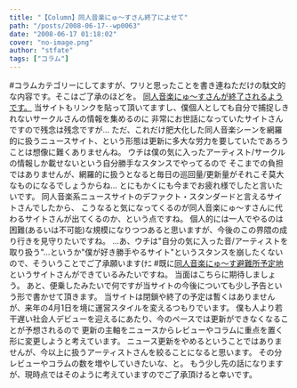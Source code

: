```yaml
---
title: "【Column】同人音楽にゅ～すさん終了によせて"
path: "/posts/2008-06-17--wp0063"
date: "2008-06-17 01:18:02"
cover: "no-image.png"
author: "stfate"
tags: ["コラム"]
---
```



#コラムカテゴリーにしてますが、ワリと思ったことを書き連ねただけの駄文的な内容です。そこはご了承のほどを。
<a href="http://www.ahoge.com/" target="_blank">同人音楽にゅ～すさんが終了されるようです。</a>
当サイトもリンクを貼って頂いてますし、僕個人としても自分で捕捉しきれないサークルさんの情報を集めるのに
非常にお世話になっていたサイトさんですので残念は残念ですが…
ただ、これだけ肥大化した同人音楽シーンを網羅的に扱うニュースサイト、という形態は更新に多大な労力を要していたであろうことは想像に難くありませんね。
ウチは僕の気に入ったアーティスト/サークルの情報しか載せないという自分勝手なスタンスでやってるので
そこまでの負担ではありませんが、網羅的に扱うとなると毎日の巡回量/更新量がそれこそ莫大なものになるでしょうからね…
とにもかくにも今までお疲れ様でしたと言いたいです。
同人音楽系ニュースサイトのデファクト・スタンダードと言えるサイトさんでしたから、
こうなると気になってくるのが同人音楽にゅ～すさんに代わるサイトさんが出てくるのか、という点ですね。
個人的には一人でやるのは困難(あるいは不可能)な規模になりつつあると思いますが、今後のこの界隈の成り行きを見守りたいですね。
…あ、ウチは"自分の気に入った音/アーティストを取り扱う"…というか"僕が好き勝手やるサイト"というスタンスを崩したくないので、そういうことでご了承願います(ﾅﾆ
#既に<a href="http://blog.livedoor.jp/hogepu/" target="_blank">同人音楽にゅ～す避難所予定地</a>というサイトさんができているみたいですね。
当面はこちらに期待しましょう。
あと、便乗したみたいで何ですが当サイトの今後についても少し予告という形で書かせて頂きます。
当サイトは閉鎖や終了の予定は暫くはありませんが、来年の4月1日を境に運営スタイルを変えるつもりでいます。
僕も人より若干遅い社会人デビューを迎えるにあたり、今のペースでは更新ができなくなることが予想されるので
更新の主軸をニュースからレビューやコラムに重点を置く形に変更しようと考えています。
ニュース更新をやめるということではありませんが、今以上に扱うアーティストさんを絞ることになると思います。
その分レビューやコラムの数を増やしていきたいな、と。
もう少し先の話になりますが、現時点ではそのように考えていますのでご了承頂けると幸いです。
